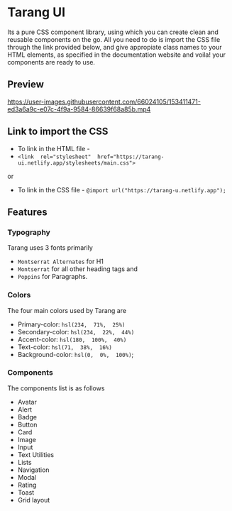 
  

# Tarang UI

  

Its a pure CSS component library, using which you can create clean and reusable components on the go. All you need to do is import the CSS file through the link provided below, and give appropiate class names to your HTML elements, as specified in the documentation website and voila! your components are ready to use.

## Preview 

https://user-images.githubusercontent.com/66024105/153411471-ed3a6a9c-e07c-4f9a-9584-86639f68a85b.mp4


## Link to import the CSS

  

- To link in the HTML file -   
- `<link  rel="stylesheet"  href="https://tarang-ui.netlify.app/stylesheets/main.css">`

or

- To link in the CSS file - ```@import url("https://tarang-u.netlify.app");```

  

## Features

### Typography
 Tarang uses 3 fonts primarily 
- `Montserrat Alternates` for H1
-  `Montserrat` for all other heading tags and 
- `Poppins` for Paragraphs. 

### Colors
 The four main colors used by Tarang are
 
 - Primary-color: `hsl(234,  71%,  25%)`
 - Secondary-color: `hsl(234,  22%,  44%)`	
 - Accent-color: `hsl(180,  100%,  40%)`
 - Text-color: `hsl(71,  38%,  16%)`
 - Background-color: `hsl(0,  0%,  100%)`;
 
 ### Components
 The components list is as follows
 
 - Avatar
 - Alert
 - Badge
 - Button
 - Card
 - Image
 - Input
 - Text Utilities
 - Lists
 - Navigation
 - Modal
 - Rating
 - Toast
 - Grid layout
